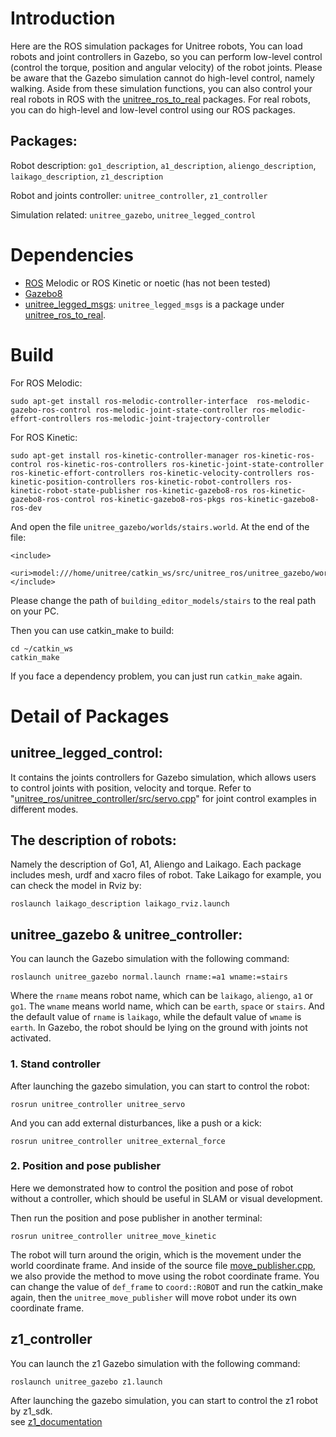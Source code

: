 # Introduction
Here are the ROS simulation packages for Unitree robots, You can load robots and joint controllers in Gazebo, so you can perform low-level control (control the torque, position and angular velocity) of the robot joints. Please be aware that the Gazebo simulation cannot do high-level control, namely walking. Aside from these simulation functions, you can also control your real robots in ROS with the [unitree_ros_to_real](https://github.com/unitreerobotics/unitree_ros_to_real) packages. For real robots, you can do high-level and low-level control using our ROS packages.

## Packages:
Robot description: `go1_description`, `a1_description`, `aliengo_description`, `laikago_description`, `z1_description`

Robot and joints controller: `unitree_controller`, `z1_controller`

Simulation related: `unitree_gazebo`, `unitree_legged_control`

# Dependencies
* [ROS](https://www.ros.org/) Melodic or ROS Kinetic or noetic (has not been tested)
* [Gazebo8](http://gazebosim.org/)
* [unitree_legged_msgs](https://github.com/unitreerobotics/unitree_ros_to_real): `unitree_legged_msgs` is a package under [unitree_ros_to_real](https://github.com/unitreerobotics/unitree_ros_to_real).
# Build
<!-- If you would like to fully compile the `unitree_ros`, please run the following command to install relative packages. -->

For ROS Melodic:
```
sudo apt-get install ros-melodic-controller-interface  ros-melodic-gazebo-ros-control ros-melodic-joint-state-controller ros-melodic-effort-controllers ros-melodic-joint-trajectory-controller
```
For ROS Kinetic:
```
sudo apt-get install ros-kinetic-controller-manager ros-kinetic-ros-control ros-kinetic-ros-controllers ros-kinetic-joint-state-controller ros-kinetic-effort-controllers ros-kinetic-velocity-controllers ros-kinetic-position-controllers ros-kinetic-robot-controllers ros-kinetic-robot-state-publisher ros-kinetic-gazebo8-ros ros-kinetic-gazebo8-ros-control ros-kinetic-gazebo8-ros-pkgs ros-kinetic-gazebo8-ros-dev
```

And open the file `unitree_gazebo/worlds/stairs.world`. At the end of the file:
```
<include>
    <uri>model:///home/unitree/catkin_ws/src/unitree_ros/unitree_gazebo/worlds/building_editor_models/stairs</uri>
</include>
```
Please change the path of `building_editor_models/stairs` to the real path on your PC.

Then you can use catkin_make to build:
```
cd ~/catkin_ws
catkin_make
```

If you face a dependency problem, you can just run `catkin_make` again.

# Detail of Packages
## unitree_legged_control:
It contains the joints controllers for Gazebo simulation, which allows users to control joints with position, velocity and torque. Refer to "[unitree_ros/unitree_controller/src/servo.cpp](https://github.com/unitreerobotics/unitree_ros/blob/master/unitree_controller/src/servo.cpp)" for joint control examples in different modes.

## The description of robots:
Namely the description of Go1, A1, Aliengo and Laikago. Each package includes mesh, urdf and xacro files of robot. Take Laikago for example, you can check the model in Rviz by:
```
roslaunch laikago_description laikago_rviz.launch
```

## unitree_gazebo & unitree_controller:
You can launch the Gazebo simulation with the following command:
```
roslaunch unitree_gazebo normal.launch rname:=a1 wname:=stairs
```
Where the `rname` means robot name, which can be `laikago`, `aliengo`, `a1` or `go1`. The `wname` means world name, which can be `earth`, `space` or `stairs`. And the default value of `rname` is `laikago`, while the default value of `wname` is `earth`. In Gazebo, the robot should be lying on the ground with joints not activated.

### 1. Stand controller
After launching the gazebo simulation, you can start to control the robot:
```
rosrun unitree_controller unitree_servo
```

And you can add external disturbances, like a push or a kick:
```
rosrun unitree_controller unitree_external_force
```
### 2. Position and pose publisher
Here we demonstrated how to control the position and pose of robot without a controller, which should be useful in SLAM or visual development.

Then run the position and pose publisher in another terminal:
```
rosrun unitree_controller unitree_move_kinetic
```
The robot will turn around the origin, which is the movement under the world coordinate frame. And inside of the source file [move_publisher.cpp](https://github.com/unitreerobotics/unitree_ros/blob/master/unitree_controller/src/move_publisher.cpp), we also provide the method to move using the robot coordinate frame. You can change the value of `def_frame` to `coord::ROBOT` and run the catkin_make again, then the `unitree_move_publisher` will move robot under its own coordinate frame.

## z1_controller

You can launch the z1 Gazebo simulation with the following command:

```
roslaunch unitree_gazebo z1.launch
```

After launching the gazebo simulation, you can start to control the z1 robot by z1_sdk.  
see [z1_documentation](https://dev-z1.unitree.com)